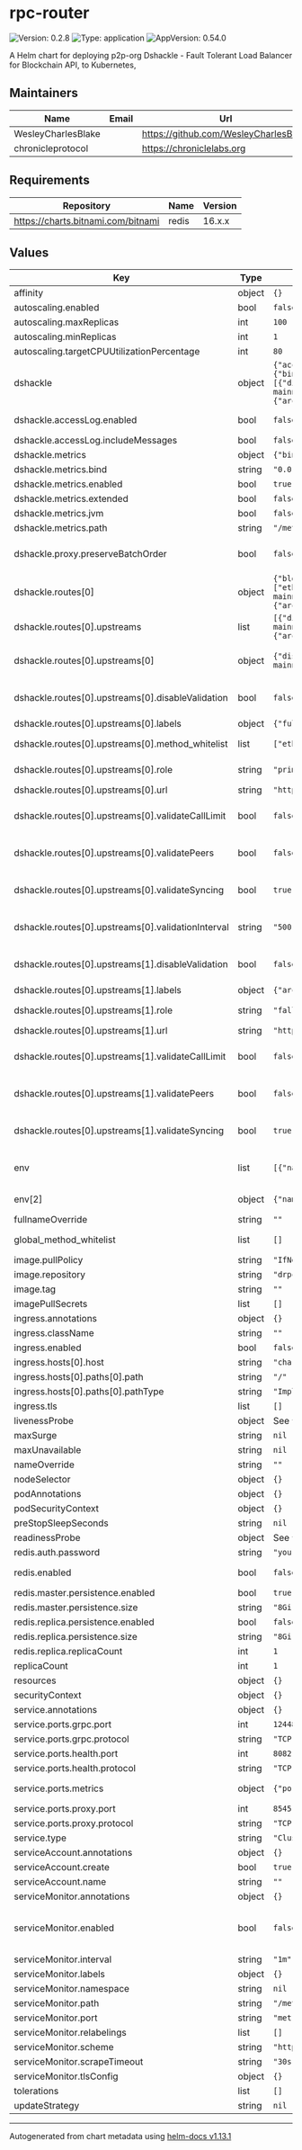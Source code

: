 # rpc-router

![Version: 0.2.8](https://img.shields.io/badge/Version-0.2.8-informational?style=flat-square) ![Type: application](https://img.shields.io/badge/Type-application-informational?style=flat-square) ![AppVersion: 0.54.0](https://img.shields.io/badge/AppVersion-0.54.0-informational?style=flat-square)

A Helm chart for deploying p2p-org Dshackle - Fault Tolerant Load Balancer for Blockchain API, to Kubernetes,

## Maintainers

| Name | Email | Url |
| ---- | ------ | --- |
| WesleyCharlesBlake |  | <https://github.com/WesleyCharlesBlake> |
| chronicleprotocol |  | <https://chroniclelabs.org> |

## Requirements

| Repository | Name | Version |
|------------|------|---------|
| https://charts.bitnami.com/bitnami | redis | 16.x.x |

## Values

| Key | Type | Default | Description |
|-----|------|---------|-------------|
| affinity | object | `{}` |  |
| autoscaling.enabled | bool | `false` |  |
| autoscaling.maxReplicas | int | `100` |  |
| autoscaling.minReplicas | int | `1` |  |
| autoscaling.targetCPUUtilizationPercentage | int | `80` |  |
| dshackle | object | `{"accessLog":{"enabled":false,"includeMessages":false},"compression":{"grpc":{"client":{"enabled":false},"server":{"enabled":false}}},"health":{"host":"0.0.0.0"},"metrics":{"bind":"0.0.0.0","enabled":true,"extended":false,"jvm":false,"path":"/metrics"},"proxy":{"preserveBatchOrder":false},"routes":[{"blockchain":"ethereum","id":"eth","upstreams":[{"disableValidation":false,"id":"blast-eth","labels":{"fullnode":true,"provider":"publicnode"},"method_whitelist":["eth_maxPriorityFeePerGas"],"role":"primary","url":"https://eth-mainnet.public.blastapi.io","validateCallLimit":false,"validatePeers":false,"validateSyncing":true,"validationInterval":"500"},{"disableValidation":false,"id":"drpc-eth","labels":{"archive":true,"provider":"drpc"},"role":"fallback","url":"https://eth.drpc.org","validateCallLimit":false,"validatePeers":false,"validateSyncing":true}]}],"signedResponse":false}` | Ref: https://github.com/p2p-org/dshackle/blob/master/docs/reference-configuration.adoc |
| dshackle.accessLog.enabled | bool | `false` | enable access log, expensive so use only to debug |
| dshackle.accessLog.includeMessages | bool | `false` | include messages in the access log |
| dshackle.metrics | object | `{"bind":"0.0.0.0","enabled":true,"extended":false,"jvm":false,"path":"/metrics"}` | enable metrics for dshackle |
| dshackle.metrics.bind | string | `"0.0.0.0"` | host bind address |
| dshackle.metrics.enabled | bool | `true` | enable metrics for dshackle |
| dshackle.metrics.extended | bool | `false` | collect extended metrics |
| dshackle.metrics.jvm | bool | `false` | collect jvm metrics |
| dshackle.metrics.path | string | `"/metrics"` | path to metrics |
| dshackle.proxy.preserveBatchOrder | bool | `false` | Should proxy preserve request-response correspondence when sending batch request via http |
| dshackle.routes[0] | object | `{"blockchain":"ethereum","id":"eth","upstreams":[{"disableValidation":false,"id":"blast-eth","labels":{"fullnode":true,"provider":"publicnode"},"method_whitelist":["eth_maxPriorityFeePerGas"],"role":"primary","url":"https://eth-mainnet.public.blastapi.io","validateCallLimit":false,"validatePeers":false,"validateSyncing":true,"validationInterval":"500"},{"disableValidation":false,"id":"drpc-eth","labels":{"archive":true,"provider":"drpc"},"role":"fallback","url":"https://eth.drpc.org","validateCallLimit":false,"validatePeers":false,"validateSyncing":true}]}` | the http path the chain is configured on (eg, /eth, /bsc, /matic, etc.), Route id must be alphanumeric and lowercase |
| dshackle.routes[0].upstreams | list | `[{"disableValidation":false,"id":"blast-eth","labels":{"fullnode":true,"provider":"publicnode"},"method_whitelist":["eth_maxPriorityFeePerGas"],"role":"primary","url":"https://eth-mainnet.public.blastapi.io","validateCallLimit":false,"validatePeers":false,"validateSyncing":true,"validationInterval":"500"},{"disableValidation":false,"id":"drpc-eth","labels":{"archive":true,"provider":"drpc"},"role":"fallback","url":"https://eth.drpc.org","validateCallLimit":false,"validatePeers":false,"validateSyncing":true}]` | upstreams are the RPC providers |
| dshackle.routes[0].upstreams[0] | object | `{"disableValidation":false,"id":"blast-eth","labels":{"fullnode":true,"provider":"publicnode"},"method_whitelist":["eth_maxPriorityFeePerGas"],"role":"primary","url":"https://eth-mainnet.public.blastapi.io","validateCallLimit":false,"validatePeers":false,"validateSyncing":true,"validationInterval":"500"}` | id is the unique name of the upstream (eg eth-infura, usa-east-1-eth, eth-alchemy, etc.) |
| dshackle.routes[0].upstreams[0].disableValidation | bool | `false` | disableValidation (optional) is used to disable the validation of the RPC provider, default is false |
| dshackle.routes[0].upstreams[0].labels | object | `{"fullnode":true,"provider":"publicnode"}` | add additional labels to the upstream. |
| dshackle.routes[0].upstreams[0].method_whitelist | list | `["eth_maxPriorityFeePerGas"]` | add additional method whitelist to the upstream |
| dshackle.routes[0].upstreams[0].role | string | `"primary"` | role can be on of primary, secondary or fallback. default is primary |
| dshackle.routes[0].upstreams[0].url | string | `"https://eth-mainnet.public.blastapi.io"` | RPC (http) url is the RPC provider endpoint |
| dshackle.routes[0].upstreams[0].validateCallLimit | bool | `false` | validateCallLimit (optional) is used to validate the call limit of the RPC provider, default is true |
| dshackle.routes[0].upstreams[0].validatePeers | bool | `false` | validatePeers (optional) is used to validate the peers of the RPC provider, default is true |
| dshackle.routes[0].upstreams[0].validateSyncing | bool | `true` | validateSyncing (optional) is used to validate the syncing of the RPC provider, default is true |
| dshackle.routes[0].upstreams[0].validationInterval | string | `"500"` | validationInterval (optional) is used to validate the call limit of the RPC provider, default is 30 |
| dshackle.routes[0].upstreams[1].disableValidation | bool | `false` | disableValidation (optional) is used to disable the validation of the RPC provider, default is false |
| dshackle.routes[0].upstreams[1].labels | object | `{"archive":true,"provider":"drpc"}` | add additional labels to the upstream |
| dshackle.routes[0].upstreams[1].role | string | `"fallback"` | role can be on of primary, secondary or fallback. default is primary |
| dshackle.routes[0].upstreams[1].url | string | `"https://eth.drpc.org"` | RPC (http) url is the RPC provider endpoint |
| dshackle.routes[0].upstreams[1].validateCallLimit | bool | `false` | validateCallLimit (optional) is used to validate the call limit of the RPC provider, default is true |
| dshackle.routes[0].upstreams[1].validatePeers | bool | `false` | validatePeers (optional) is used to validate the peers of the RPC provider, default is true |
| dshackle.routes[0].upstreams[1].validateSyncing | bool | `true` | validateSyncing (optional) is used to validate the syncing of the RPC provider, default is true |
| env | list | `[{"name":"HEAP_DUMP_ENABLE","value":"true"},{"name":"HEAP_DUMP_PATH","value":"/tmp"},{"name":"DSHACKLE_LOG_LEVEL","value":"info"}]` | create env vars from secrets, eg RPC provider API keys (eg, Blast API, DRPC, Infura, Alchemy, etc. ) |
| env[2] | object | `{"name":"DSHACKLE_LOG_LEVEL","value":"info"}` | log level can be debug, info, warn, error, trace etc. |
| fullnameOverride | string | `""` |  |
| global_method_whitelist | list | `[]` | global method whitelist applied to all upstreams |
| image.pullPolicy | string | `"IfNotPresent"` |  |
| image.repository | string | `"drpcorg/dshackle"` |  |
| image.tag | string | `""` |  |
| imagePullSecrets | list | `[]` |  |
| ingress.annotations | object | `{}` |  |
| ingress.className | string | `""` |  |
| ingress.enabled | bool | `false` |  |
| ingress.hosts[0].host | string | `"chart-example.local"` |  |
| ingress.hosts[0].paths[0].path | string | `"/"` |  |
| ingress.hosts[0].paths[0].pathType | string | `"ImplementationSpecific"` |  |
| ingress.tls | list | `[]` |  |
| livenessProbe | object | See `values.yaml` | Liveness probe |
| maxSurge | string | `nil` | default is 1 |
| maxUnavailable | string | `nil` | default is 0 |
| nameOverride | string | `""` |  |
| nodeSelector | object | `{}` |  |
| podAnnotations | object | `{}` |  |
| podSecurityContext | object | `{}` |  |
| preStopSleepSeconds | string | `nil` | default is 20 seconds |
| readinessProbe | object | See `values.yaml` | Readiness probe |
| redis.auth.password | string | `"yourRedisSecret"` |  |
| redis.enabled | bool | `false` | If enabled a redis chart will be deployed as a dependency |
| redis.master.persistence.enabled | bool | `true` |  |
| redis.master.persistence.size | string | `"8Gi"` |  |
| redis.replica.persistence.enabled | bool | `false` |  |
| redis.replica.persistence.size | string | `"8Gi"` |  |
| redis.replica.replicaCount | int | `1` |  |
| replicaCount | int | `1` |  |
| resources | object | `{}` |  |
| securityContext | object | `{}` |  |
| service.annotations | object | `{}` |  |
| service.ports.grpc.port | int | `12448` |  |
| service.ports.grpc.protocol | string | `"TCP"` |  |
| service.ports.health.port | int | `8082` |  |
| service.ports.health.protocol | string | `"TCP"` |  |
| service.ports.metrics | object | `{"port":8080,"protocol":"TCP"}` | metrics port, affects the .Values.dshackle.metrics |
| service.ports.proxy.port | int | `8545` |  |
| service.ports.proxy.protocol | string | `"TCP"` |  |
| service.type | string | `"ClusterIP"` |  |
| serviceAccount.annotations | object | `{}` |  |
| serviceAccount.create | bool | `true` |  |
| serviceAccount.name | string | `""` |  |
| serviceMonitor.annotations | object | `{}` | Additional ServiceMonitor annotations |
| serviceMonitor.enabled | bool | `false` | If true, a ServiceMonitor CRD is created for a prometheus operator https://github.com/coreos/prometheus-operator |
| serviceMonitor.interval | string | `"1m"` | ServiceMonitor scrape interval |
| serviceMonitor.labels | object | `{}` | Additional ServiceMonitor labels |
| serviceMonitor.namespace | string | `nil` | Alternative namespace for ServiceMonitor |
| serviceMonitor.path | string | `"/metrics"` | Path to scrape |
| serviceMonitor.port | string | `"metrics"` | port to scrape |
| serviceMonitor.relabelings | list | `[]` | ServiceMonitor relabelings |
| serviceMonitor.scheme | string | `"http"` | ServiceMonitor scheme |
| serviceMonitor.scrapeTimeout | string | `"30s"` | ServiceMonitor scrape timeout |
| serviceMonitor.tlsConfig | object | `{}` | ServiceMonitor TLS configuration |
| tolerations | list | `[]` |  |
| updateStrategy | string | `nil` | default RollingUpdate |

----------------------------------------------
Autogenerated from chart metadata using [helm-docs v1.13.1](https://github.com/norwoodj/helm-docs/releases/v1.13.1)
